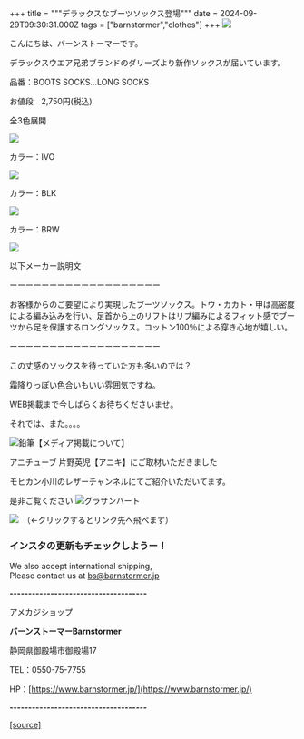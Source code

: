 +++
title = """デラックスなブーツソックス登場"""
date = 2024-09-29T09:30:31.000Z
tags = ["barnstormer","clothes"]
+++
[![](https://stat.ameba.jp/user_images/20231023/16/barnstormer-go/b2/03/p/o0420015015354743273.png)](https://ameblo.jp/barnstormer-go/entry-12825670498.html)

こんにちは、バーンストーマーです。

デラックスウエア兄弟ブランドのダリーズより新作ソックスが届いています。

品番：BOOTS SOCKS...LONG SOCKS

お値段　2,750円(税込)

全3色展開

[![](https://stat.ameba.jp/user_images/20240929/17/barnstormer-go/88/53/j/o0466070015492095868.jpg)](https://stat.ameba.jp/user_images/20240929/17/barnstormer-go/88/53/j/o0466070015492095868.jpg)

カラー：IVO

[![](https://stat.ameba.jp/user_images/20240929/17/barnstormer-go/82/2e/j/o0466070015492096561.jpg)](https://stat.ameba.jp/user_images/20240929/17/barnstormer-go/82/2e/j/o0466070015492096561.jpg)

カラー：BLK

[![](https://stat.ameba.jp/user_images/20240929/17/barnstormer-go/ee/bb/j/o0466070015492095873.jpg)](https://stat.ameba.jp/user_images/20240929/17/barnstormer-go/ee/bb/j/o0466070015492095873.jpg)

カラー：BRW

[![](https://stat.ameba.jp/user_images/20240929/17/barnstormer-go/2b/70/j/o0466070015492095869.jpg)](https://stat.ameba.jp/user_images/20240929/17/barnstormer-go/2b/70/j/o0466070015492095869.jpg)

以下メーカー説明文

ーーーーーーーーーーーーーーーーーーー

お客様からのご要望により実現したブーツソックス。トウ・カカト・甲は高密度による編み込みを行い、足首から上のリフトはリブ編みによるフィット感でブーツから足を保護するロングソックス。コットン100％による穿き心地が嬉しい。

ーーーーーーーーーーーーーーーーーーー

この丈感のソックスを待っていた方も多いのでは？

霜降りっぽい色合いもいい雰囲気ですね。

WEB掲載まで今しばらくお待ちくださいませ。

それでは、また。。。。

![鉛筆](https://stat100.ameba.jp/blog/ucs/img/char/char3/519.png)【メディア掲載について】

アニチューブ 片野英児【アニキ】にご取材いただきました

モヒカン小川のレザーチャンネルにてご紹介いただいてます。

是非ご覧ください ![グラサンハート](https://stat100.ameba.jp/blog/ucs/img/char/char3/148.png)

[![](https://stat.ameba.jp/user_images/20230412/16/barnstormer-go/6a/23/p/o0108010815269242493.png)](https://www.instagram.com/barnstormer_daily/)　（←クリックするとリンク先へ飛べます）

### インスタの更新もチェックしようー！

We also accept international shipping,  
Please contact us at bs@barnstormer.jp

**\-------------------------------------**

アメカジショップ

**バーンストーマーBarnstormer**

静岡県御殿場市御殿場17

TEL：0550-75-7755

HP：[https://www.barnstormer.jp/](https://www.barnstormer.jp/)

**\-------------------------------------**

[[source]](https://ameblo.jp/barnstormer-go/entry-12869378216.html)
